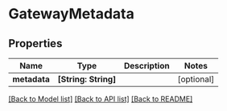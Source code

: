 # GatewayMetadata

## Properties
Name | Type | Description | Notes
------------ | ------------- | ------------- | -------------
**metadata** | **[String: String]** |  | [optional] 

[[Back to Model list]](../README.md#documentation-for-models) [[Back to API list]](../README.md#documentation-for-api-endpoints) [[Back to README]](../README.md)


